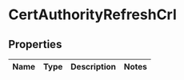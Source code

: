 
# CertAuthorityRefreshCrl

## Properties
Name | Type | Description | Notes
------------ | ------------- | ------------- | -------------



